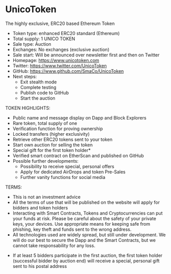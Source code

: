 # UnicoToken
The highly exclusive, ERC20 based Ethereum Token

- Token type: enhanced ERC20 standard (Ethereum)
- Total supply: 1 UNICO TOKEN
- Sale type: Auction
- Exchanges: No exchanges (exclusive auction)
- Sale start: Will be announced over newsletter first and then on Twitter
- Homepage: https://www.unicotoken.com
- Twitter: https://www.twitter.com/UnicoToken
- GitHub: https://www.github.com/SmaCo/UnicoToken
- Next steps:
  - Exit stealth mode
  - Complete testing
  - Publish code to GitHub
  - Start the auction

TOKEN HIGHLIGHTS:
- Public name and message display on Dapp and Block Explorers
- Rare token, total supply of one
- Verification function for proving ownership
- Locked transfers (higher exclusivity)
- Retrieve other ERC20 tokens sent to your token
- Start own auction for selling the token
- Special gift for the first token holder*
- Verified smart contract on EtherScan and published on GitHub
- Possible further developments:
  - Possibility to receive special, personal offers
  - Apply for dedicated AirDrops and token Pre-Sales
  - Further vanity functions for social media

TERMS:
- This is not an investment advice
- All the terms of use that will be published on the website will apply for bidders and token holders
- Interacting with Smart Contracts, Tokens and Cryptocurrencies can put your funds at risk. Please be careful about the safety of your private keys, your devices. Use appropriate means for keeping safe from phishing, key theft and funds sent to the wrong address.
- All technologies used are widely spread, but still under development. We will do our best to secure the Dapp and the Smart Contracts, but we cannot take responsability for any loss.

 * If at least 5 bidders participate in the first auction, the first token holder (successful bidder by auction end) will receive a special, personal gift sent to his postal address
